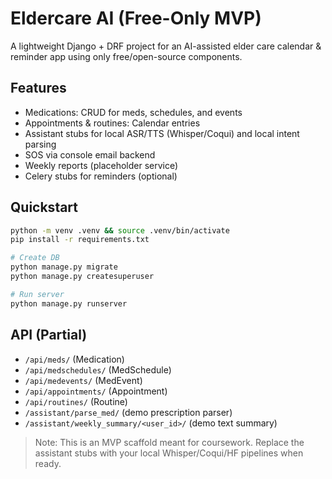 # Eldercare AI (Free-Only MVP)

A lightweight Django + DRF project for an AI-assisted elder care calendar & reminder app using only free/open-source components.

## Features
- Medications: CRUD for meds, schedules, and events
- Appointments & routines: Calendar entries
- Assistant stubs for local ASR/TTS (Whisper/Coqui) and local intent parsing
- SOS via console email backend
- Weekly reports (placeholder service)
- Celery stubs for reminders (optional)

## Quickstart
```bash
python -m venv .venv && source .venv/bin/activate
pip install -r requirements.txt

# Create DB
python manage.py migrate
python manage.py createsuperuser

# Run server
python manage.py runserver
```

## API (Partial)
- `/api/meds/` (Medication)
- `/api/medschedules/` (MedSchedule)
- `/api/medevents/` (MedEvent)
- `/api/appointments/` (Appointment)
- `/api/routines/` (Routine)
- `/assistant/parse_med/` (demo prescription parser)
- `/assistant/weekly_summary/<user_id>/` (demo text summary)

> Note: This is an MVP scaffold meant for coursework. Replace the assistant stubs with your local Whisper/Coqui/HF pipelines when ready.
